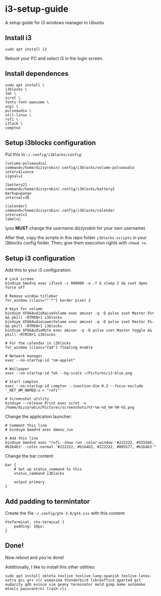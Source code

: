 # i3-setup-guide
A setup guide for i3 windows manager in Ubuntu

## Install i3

```
sudo apt install i3
```

Reboot your PC and select i3 in the login screen.

## Install dependences

```
sudo apt install \
i3blocks \
feh \
scrot \
fonts-font-awesome \
acpi \
pulseaudio \
util-linux \
rofi \
i3lock \
compton
```

## Setup i3blocks configuration

Put this in `~/.config/i3blocks/config`:

```
[volume-pulseaudio]
command=/home/dizzyrobin/.config/i3blocks/volume-pulseaudio
interval=once
signal=1

[battery2]
command=/home/dizzyrobin/.config/i3blocks/battery2
markup=pango
interval=30

[calendar]
command=/home/dizzyrobin/.config/i3blocks/calendar
interval=1
label=
```

(you **MUST** change the username *dizzyrobin* for your own username)

After that, copy the scripts in this repo folder `i3blocks-scripts` in your i3blocks config folder. Then, give them execution rights with `chmod +x`.

## Setup i3 configuration

Add this to your i3 configuration:

```
# Lock screen
bindsym $mod+p exec i3lock -c 000000 -e -f & sleep 2 && xset dpms force off

# Remove window titlebar
for_window [class="^.*"] border pixel 2

# Keys for volume
bindsym XF86AudioRaiseVolume exec amixer -q -D pulse sset Master 5%+ && pkill -RTMIN+1 i3blocks
bindsym XF86AudioLowerVolume exec amixer -q -D pulse sset Master 5%- && pkill -RTMIN+1 i3blocks
bindsym XF86AudioMute exec amixer -q -D pulse sset Master toggle && pkill -RTMIN+1 i3blocks

# For the calendar in i3blocks
for_window [class="Yad"] floating enable

# Network manager
exec --no-startup-id "nm-applet"

# Wallpaper
exec --no-startup-id feh --bg-scale ~/Pictures/i3-blue.png

# Start compton
exec --no-startup-id compton --inactive-dim 0.3 --focus-exclude '_NET_WM_NAME@:s = "rofi"'

# Screenshot utility
bindsym --release Print exec scrot -s /home/dizzyrobin/Pictures/screenshots/%Y-%m-%d_%H-%M-%S.png

```

Change the application launcher:

```
# Comment this line
# bindsym $mod+d exec dmenu_run

# Add this line
bindsym $mod+d exec "rofi -show run -color-window '#222222, #555566, #b1b4b3' -color-normal '#222222, #b1b4b3, #222222, #005577, #b1b4b3'"
```

Change the bar content:

```
bar {
    # Set up status_command to this
    status_command i3blocks
        
    output primary
}
```

## Add padding to termintator

Create the file `~/.config/gtk-3.0/gtk.css` with this content:
```
VteTerminal, vte-terminal {
    padding: 10px;
}
```

## Done!

Now reboot and you're done!

Additionally, I like to install this other utilities:

```
sudo apt install okteta texlive texlive-lang-spanish texlive-latex-extra gcc g++ vlc wxmaxima thunderbird libreoffice gparted git audacity gdb evince vim geany terminator meld gimp make automake mtools pavucontrol trash-cli
```

